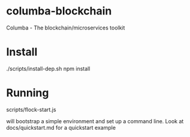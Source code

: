 # columba-blockchain
Columba - The blockchain/microservices toolkit

# Install

   ./scripts/install-dep.sh
   npm install

# Running

   scripts/flock-start.js

   will bootstrap a simple environment and set up a command line.
   Look at docs/quickstart.md for a quickstart example

